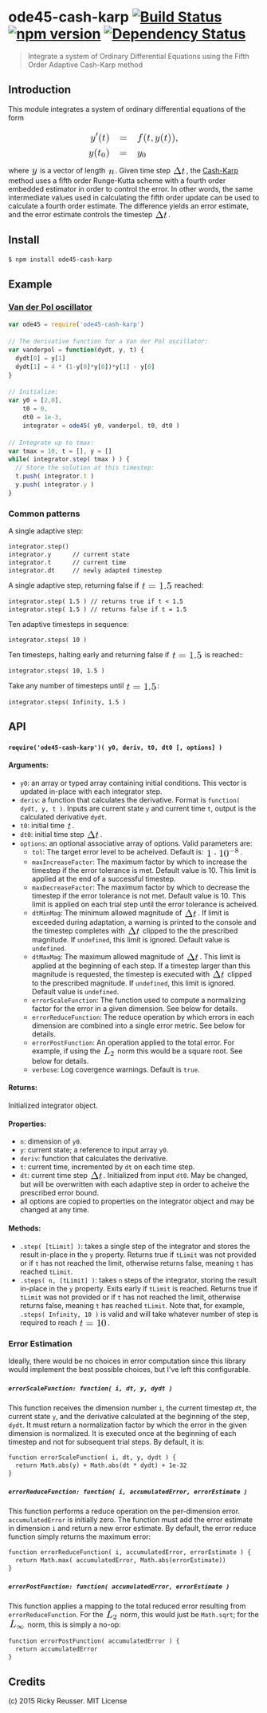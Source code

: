 # ode45-cash-karp [![Build Status](https://travis-ci.org/scijs/ode45-cash-karp.svg)](https://travis-ci.org/scijs/ode45-cash-karp) [![npm version](https://badge.fury.io/js/ode45-cash-karp.svg)](http://badge.fury.io/js/ode45-cash-karp) [![Dependency Status](https://david-dm.org/scijs/ode45-cash-karp.svg)](https://david-dm.org/scijs/ode45-cash-karp)

> Integrate a system of Ordinary Differential Equations using the Fifth Order Adaptive Cash-Karp method


## Introduction

This module integrates a system of ordinary differential equations of the form

<p align="center"><img alt="&bsol;begin&lcub;eqnarray&midast;&rcub; y&apos;&lpar;t&rpar; &amp;&equals;&amp; f&lpar;t&comma; y&lpar;t&rpar;&rpar;&comma; &bsol;&bsol; y&lpar;t&lowbar;0&rpar; &amp;&equals;&amp; y&lowbar;0 &bsol;end&lcub;eqnarray&midast;&rcub;" valign="middle" src="docs/images/begineqnarray-yt-ft-yt-yt_0-y_0-endeqnarray-0298eae3db.png" width="187" height="61"></p>

where <img alt="y" valign="middle" src="docs/images/y-720f311276.png" width="14.5" height="20"> is a vector of length <img alt="n" valign="middle" src="docs/images/n-9baedbc330.png" width="16" height="16">. Given time step <img alt="&bsol;Delta t" valign="middle" src="docs/images/delta-t-a20a5fe4f2.png" width="28" height="16">, the [Cash-Karp](https://en.wikipedia.org/wiki/Cash%E2%80%93Karp_method) method uses a fifth order Runge-Kutta scheme with a fourth order embedded estimator in order to control the error. In other words, the same intermediate values used in calculating the fifth order update can be used to calculate a fourth order estimate. The difference yields an error estimate, and the error estimate controls the timestep <img alt="&bsol;Delta t" valign="middle" src="docs/images/delta-t-a20a5fe4f2.png" width="28" height="16">.

## Install

```bash
$ npm install ode45-cash-karp
```

## Example

### [Van der Pol oscillator](https://en.wikipedia.org/wiki/Van_der_Pol_oscillator)

```javascript
var ode45 = require('ode45-cash-karp')

// The derivative function for a Van der Pol oscillator:
var vanderpol = function(dydt, y, t) {
  dydt[0] = y[1]
  dydt[1] = 4 * (1-y[0]*y[0])*y[1] - y[0]
}

// Initialize:
var y0 = [2,0],
    t0 = 0,
    dt0 = 1e-3,
    integrator = ode45( y0, vanderpol, t0, dt0 )

// Integrate up to tmax:
var tmax = 10, t = [], y = []
while( integrator.step( tmax ) ) {
  // Store the solution at this timestep:
  t.push( integrator.t )
  y.push( integrator.y )
}
```

### Common patterns

A single adaptive step:
```
integrator.step()
integrator.y      // current state
integrator.t      // current time
integrator.dt     // newly adapted timestep
```

A single adaptive step, returning false if <img alt="t&equals;1&period;5" valign="middle" src="docs/images/t15-27f16b808b.png" width="63.5" height="16"> reached:
```
integrator.step( 1.5 ) // returns true if t < 1.5
integrator.step( 1.5 ) // returns false if t = 1.5
```

Ten adaptive timesteps in sequence:
```
integrator.steps( 10 )
```

Ten timesteps, halting early and returning false if <img alt="t&equals;1&period;5" valign="middle" src="docs/images/t15-27f16b808b.png" width="63.5" height="16"> is reached::
```
integrator.steps( 10, 1.5 )
```

Take any number of timesteps until <img alt="t&equals;1&period;5" valign="middle" src="docs/images/t15-27f16b808b.png" width="63.5" height="16">:
```
integrator.steps( Infinity, 1.5 )
```

## API

#### `require('ode45-cash-karp')( y0, deriv, t0, dt0 [, options] )`
#### Arguments:
- `y0`: an array or typed array containing initial conditions. This vector is updated in-place with each integrator step.
- `deriv`: a function that calculates the derivative. Format is `function( dydt, y, t )`. Inputs are current state `y` and current time `t`, output is the calculated derivative `dydt`.
- `t0`: initial time <img alt="t" valign="middle" src="docs/images/t-fc93da6f4d.png" width="11.5" height="16">.
- `dt0`: initial time step <img alt="&bsol;Delta t" valign="middle" src="docs/images/delta-t-a20a5fe4f2.png" width="28" height="16">.
- `options`: an optional associative array of options. Valid parameters are:
  - `tol`: The target error level to be acheived. Default is: <img alt="1 &bsol;cdot 10&Hat;&lcub;-8&rcub;" valign="middle" src="docs/images/1-cdot-10-8-9ceae48083.png" width="70" height="20">.
  - `maxIncreaseFactor`: The maximum factor by which to increase the timestep if the error tolerance is met. Default value is 10. This limit is applied at the end of a successful timestep.
  - `maxDecreaseFactor`: The maximum factor by which to decrease the timestep if the error tolerance is not met. Default value is 10. This limit is applied on each trial step until the error tolerance is acheived.
  - `dtMinMag`: The minimum allowed magnitude of <img alt="&bsol;Delta t" valign="middle" src="docs/images/delta-t-a20a5fe4f2.png" width="28" height="16">. If limit is exceeded during adaptation, a warning is printed to the console and the timestep completes with <img alt="&bsol;Delta t" valign="middle" src="docs/images/delta-t-a20a5fe4f2.png" width="28" height="16"> clipped to the the prescribed magnitude. If `undefined`, this limit is ignored. Default value is `undefined`.
  - `dtMaxMag`: The maximum allowed magnitude of <img alt="&bsol;Delta t" valign="middle" src="docs/images/delta-t-a20a5fe4f2.png" width="28" height="16">. This limit is applied at the beginning of each step. If a timestep larger than this magnitude is requested, the timestep is executed with <img alt="&bsol;Delta t" valign="middle" src="docs/images/delta-t-a20a5fe4f2.png" width="28" height="16"> clipped to the prescribed magnitude. If `undefined`, this limit is ignored. Default value is `undefined`.
  - `errorScaleFunction`: The function used to compute a normalizing factor for the error in a given dimension. See below for details.
  - `errorReduceFunction`: The reduce operation by which errors in each dimension are combined into a single error metric. See below for details.
  - `errorPostFunction`: An operation applied to the total error. For example, if using the <img alt="L&lowbar;2" valign="middle" src="docs/images/l_2-23fd536b11.png" width="26.5" height="19"> norm this would be a square root. See below for details.
  - `verbose`: Log covergence warnings. Default is `true`.

#### Returns:
Initialized integrator object.

#### Properties:
- `n`: dimension of `y0`.
- `y`: current state; a reference to input array `y0`.
- `deriv`: function that calculates the derivative.
- `t`: current time, incremented by `dt` on each time step.
- `dt`: current time step <img alt="&bsol;Delta t" valign="middle" src="docs/images/delta-t-a20a5fe4f2.png" width="28" height="16">. Initialized from input `dt0`. May be changed, but will be overwritten with each adaptive step in order to acheive the prescribed error bound.
- all options are copied to properties on the integrator object and may be changed at any time.

#### Methods:
- `.step( [tLimit] )`: takes a single step of the integrator and stores the result in-place in the `y` property. Returns true if `tLimit` was not provided or if `t` has not reached the limit, otherwise returns false, meaning `t` has reached `tLimit`.
- `.steps( n, [tLimit] )`: takes `n` steps of the integrator, storing the result in-place in the `y` property. Exits early if `tLimit` is reached. Returns true if `tLimit` was not provided or if `t` has not reached the limit, otherwise returns false, meaning `t` has reached `tLimit`. Note that, for example, `.steps( Infinity, 10 )` is valid and will take whatever number of step is required to reach <img alt="t&equals;10" valign="middle" src="docs/images/t10-b3a7f6176e.png" width="58" height="16">.

### Error Estimation
Ideally, there would be no choices in error computation since this library would implement the best possible choices, but I've left this configurable.

##### `errorScaleFunction: function( i, dt, y, dydt )`
This function receives the dimension number `i`, the current timestep `dt`, the current state `y`, and the derivative calculated at the beginning of the step, `dydt`. It must return a normalization factor by which the error in the given dimension is normalized. It is executed once at the beginning of each timestep and not for subsequent trial steps. By default, it is:

```
function errorScaleFunction( i, dt, y, dydt ) {
  return Math.abs(y) + Math.abs(dt * dydt) + 1e-32
}
```

##### `errorReduceFunction: function( i, accumulatedError, errorEstimate )`
This function performs a reduce operation on the per-dimension error. `accumulatedError` is initially zero. The function must add the error estimate in dimension `i` and return a new error estimate. By default, the error reduce function simply returns the maximum error:

```
function errorReduceFunction( i, accumulatedError, errorEstimate ) {
  return Math.max( accumulatedError, Math.abs(errorEstimate))
}
```

##### `errorPostFunction: function( accumulatedError, errorEstimate )`
This function applies a mapping to the total reduced error resulting from `errorReduceFunction`. For the <img alt="L&lowbar;2" valign="middle" src="docs/images/l_2-23fd536b11.png" width="26.5" height="19"> norm, this would just be `Math.sqrt`; for the <img alt="L&lowbar;&bsol;infty" valign="middle" src="docs/images/l_infty-c904452e37.png" width="34.5" height="19"> norm, this is simply a no-op:

```
function errorPostFunction( accumulatedError ) {
  return accumulatedError
}
```

## Credits

(c) 2015 Ricky Reusser. MIT License
